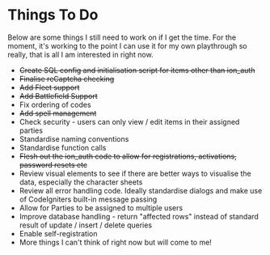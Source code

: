 # Things To Do
Below are some things I still need to work on if I get the time.  For the moment, it's working to the point I can use it for my own playthrough so really, that is all I am interested in right now.  

- ~~Create SQL config and initialisation script for items other than ion_auth~~
- ~~Finalise reCaptcha checking~~
- ~~Add Fleet support~~
- ~~Add Battlefield Support~~
- Fix ordering of codes
- ~~Add spell management~~
- Check security - users can only view / edit items in their assigned parties
- Standardise naming conventions
- Standardise function calls
- ~~Flesh out the ion_auth code to allow for registrations, activations, password resets etc~~
- Review visual elements to see if there are better ways to visualise the data, especially the character sheets
- Review all error handling code.  Ideally standardise dialogs and make use of CodeIgniters built-in message passing
- Allow for Parties to be assigned to multiple users
- Improve database handling - return "affected rows" instead of standard result of update / insert / delete queries
- Enable self-registration
- More things I can't think of right now but will come to me!
